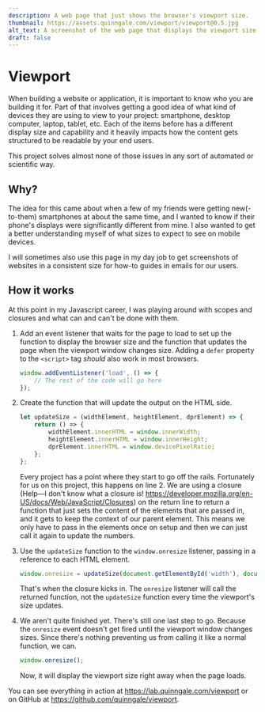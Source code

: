 ```yaml
---
description: A web page that just shows the browser's viewport size.
thumbnail: https://assets.quinngale.com/viewport/viewport@0.5.jpg
alt_text: A screenshot of the web page that displays the viewport size
draft: false
---
```


# Viewport

When building a website or application, it is important to know who you are building it for. Part of that involves getting a good idea of what kind of devices they are using to view to your project: smartphone, desktop computer, laptop, tablet, etc. Each of the items before has a different display size and capability and it heavily impacts how the content gets structured to be readable by your end users.

This project solves almost none of those issues in any sort of automated or scientific way.

## Why?

The idea for this came about when a few of my friends were getting new(-to-them) smartphones at about the same time, and I wanted to know if their phone's displays were significantly different from mine. I also wanted to get a better understanding myself of what sizes to expect to see on mobile devices.

I will sometimes also use this page in my day job to get screenshots of websites in a consistent size for how-to guides in emails for our users.

## How it works

At this point in my Javascript career, I was playing around with scopes and closures and what can and can't be done with them.

1. Add an event listener that waits for the page to load to set up the function to display the browser size and the function that updates the page when the viewport window changes size. Adding a `defer` property to the `<script>` tag _should_ also work in most browsers.
    ```js
    window.addEventListener('load', () => {
    	// The rest of the code will go here
    });
    ```
2. Create the function that will update the output on the HTML side.

    ```js
    let updateSize = (widthElement, heightElement, dprElement) => {
    	return () => {
    		widthElement.innerHTML = window.innerWidth;
    		heightElement.innerHTML = window.innerHeight;
    		dprElement.innerHTML = window.devicePixelRatio;
    	};
    };
    ```

    Every project has a point where they start to go off the rails. Fortunately for us on this project, this happens on line 2. We are using a closure (Help—I don't know what a closure is! https://developer.mozilla.org/en-US/docs/Web/JavaScript/Closures) on the return line to return a function that just sets the content of the elements that are passed in, and it gets to keep the context of our parent element. This means we only have to pass in the elements once on setup and then we can just call it again to update the numbers.

3. Use the `updateSize` function to the `window.onresize` listener, passing in a reference to each HTML element.

    ```js
    window.onresize = updateSize(document.getElementById('width'), document.getElementById('height'), document.getElementById('dpr'));
    ```

    That's when the closure kicks in. The `onresize` listener will call the returned function, not the `updateSize` function every time the viewport's size updates.

4. We aren't quite finished yet. There's still one last step to go. Because the `onresize` event doesn't get fired until the viewport window changes sizes. Since there's nothing preventing us from calling it like a normal function, we can.
    ```js
    window.onresize();
    ```
    Now, it will display the viewport size right away when the page loads.

You can see everything in action at https://lab.quinngale.com/viewport or on GitHub at https://github.com/quinngale/viewport.
